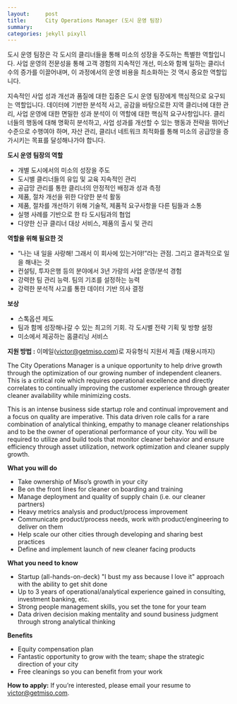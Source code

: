 ```yaml
---
layout:     post
title:      City Operations Manager (도시 운영 팀장)
summary:    
categories: jekyll pixyll
---
```


도시 운영 팀장은 각 도시의 클리너들을 통해 미소의 성장을 주도하는 특별한 역할입니다. 사업 운영의 전문성을 통해 고객 경험의 지속적인 개선, 미소와 함께 일하는 클리너 수의 증가를 이끌어내며, 이 과정에서의 운영 비용을 최소화하는 것 역시 중요한 역할입니다. 

지속적인 사업 성과 개선과 품질에 대한 집중은 도시 운영 팀장에게 핵심적으로 요구되는 역할입니다. 데이터에 기반한 분석적 사고, 공감을 바탕으로한 지역 클리너에 대한 관리, 사업 운영에 대한 면밀한 성과 분석이 이 역할에 대한 핵심적 요구사항입니다. 클리너들의 행동에 대해 명확히 분석하고, 사업 성과를 개선할 수 있는 행동과 전략을 뛰어난 수준으로 수행여야 하며, 자산 관리, 클리너 네트워크 최적화를 통해 미소의 공급망을 증가시키는 목표를 달성해나가야 합니다.

<strong>도시 운영 팀장의 역할 </strong>
<ul>
	<li>개별 도시에서의 미소의 성장을 주도</li>
	<li>도시별 클리너들의 유입 및 교육 지속적인 관리</li>
	<li>공급망 관리를 통한 클리너의 안정적인 배정과 성과 측정</li>
	<li>제품, 절차 개선을 위한 다양한 분석 활동</li>
	<li>제품, 절차를 개선하기 위해 기술적, 제품적 요구사항을 다른 팀들과 소통</li>
	<li>실행 사례를 기반으로 한 타 도시팀과의 협업</li>
	<li>다양한 신규 클리너 대상 서비스, 제품의 출시 및 관리</li>
</ul>

<strong>역할을 위해 필요한 것</strong>
<ul>
	<li>“나는 내 일을 사랑해! 그래서 이 회사에 있는거야!”라는 관점. 그리고 결과적으로 일을 해내는 것</li>
	<li>컨설팅, 투자은행 등의 분야에서 3년 가량의 사업 운영/분석 경험</li>
	<li>강력한 팀 관리 능력. 팀의 기조를 설정하는 능력</li>
	<li>강력한 분석적 사고를 통한 데이터 기반 의사 결정</li>
</ul>

<strong>보상</strong>
<ul>
	<li>스톡옵션 제도</li>
	<li>팀과 함께 성장해나갈 수 있는 최고의 기회. 각 도시별 전략 기획 및 방향 설정</li>
	<li>미소에서 제공하는 홈클리닝 서비스</li>
</ul>

<strong>지원 방법 :</strong> 이메일(<a href="mailto:victor@getmiso.com">victor@getmiso.com</a>)로 자유형식 지원서 제출 (채용시까지)

The City Operations Manager is a unique opportunity to help drive growth through the optimization of our growing number of independent cleaners. This is a critical role which requires operational excellence and directly correlates to continually improving the customer experience through greater cleaner availability while minimizing costs.

This is an intense business side startup role and continual improvement and a focus on quality are imperative. This data driven role calls for a rare combination of analytical thinking, empathy to manage cleaner relationships and to be the owner of operational performance of your city. You will be required to utilize and build tools that monitor cleaner behavior and ensure efficiency through asset utilization, network optimization and cleaner supply growth.

<strong>What you will do</strong>
<ul>
	<li>Take ownership of Miso’s growth in your city</li>
	<li>Be on the front lines for cleaner on boarding and training</li>
	<li>Manage deployment and quality of supply chain (i.e. our cleaner partners)</li>
	<li>Heavy metrics analysis and product/process improvement</li>
	<li>Communicate product/process needs, work with product/engineering to deliver on them</li>
	<li>Help scale our other cities through developing and sharing best practices</li>
	<li>Define and implement launch of new cleaner facing products</li>
</ul>

<strong>What you need to know</strong>
<ul>
	<li>Startup (all-hands-on-deck) "I bust my ass because I love it" approach with the ability to get shit done</li>
	<li>Up to 3 years of operational/analytical experience gained in consulting, investment banking, etc.</li>
	<li>Strong people management skills, you set the tone for your team</li>
	<li>Data driven decision making mentality and sound business judgment through strong analytical thinking</li>
</ul>

<strong>Benefits</strong>
<ul>
	<li>Equity compensation plan</li>
	<li>Fantastic opportunity to grow with the team; shape the strategic direction of your city</li>
	<li>Free cleanings so you can benefit from your work</li>
</ul>

<strong>How to apply:</strong> If you’re interested, please email your resume to <a href="mailto:victor@getmiso.com">victor@getmiso.com</a>.